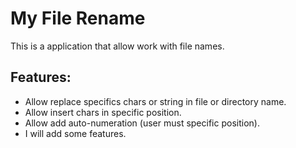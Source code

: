 # My File Rename
This is a application that allow work with file names.
<h2>Features:</h2>
<ul>
  <li>Allow replace specifics chars or string in file or directory name.</li>
  <li>Allow insert chars in specific position.</li>
  <li>Allow add auto-numeration (user must specific position).</li>
  <li>I will add some features.</li>
</ul>
